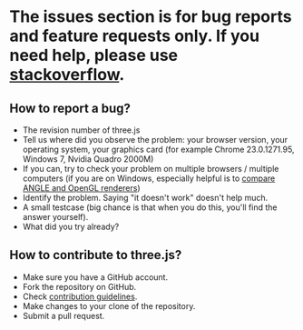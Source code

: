 # The issues section is for bug reports and feature requests only. If you need help, please use [stackoverflow](http://stackoverflow.com/questions/tagged/three.js).

## How to report a bug?

* The revision number of three.js
* Tell us where did you observe the problem: your browser version, your operating system, your graphics card (for example Chrome 23.0.1271.95, Windows 7, Nvidia Quadro 2000M)
* If you can, try to check your problem on multiple browsers / multiple computers (if you are on Windows, especially helpful is to [compare ANGLE and OpenGL renderers](https://github.com/mrdoob/three.js/wiki/How-to-use-OpenGL-or-ANGLE-rendering-on-Windows))
* Identify the problem. Saying "it doesn't work" doesn't help much.
* A small testcase (big chance is that when you do this, you'll find the answer yourself).
* What did you try already?

## How to contribute to three.js?

* Make sure you have a GitHub account.
* Fork the repository on GitHub.
* Check [contribution guidelines](https://github.com/mrdoob/three.js/wiki/How-to-contribute-to-three.js).
* Make changes to your clone of the repository.
* Submit a pull request.

